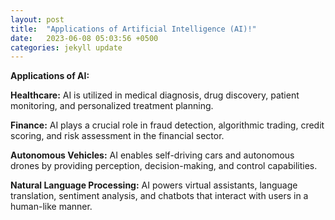 ```yaml
---
layout: post
title:  "Applications of Artificial Intelligence (AI)!"
date:   2023-06-08 05:03:56 +0500
categories: jekyll update
---
```

**Applications of AI:**

**Healthcare:** AI is utilized in medical diagnosis, drug discovery, patient monitoring, and personalized treatment planning.

**Finance:** AI plays a crucial role in fraud detection, algorithmic trading, credit scoring, and risk assessment in the financial sector.

**Autonomous Vehicles:** AI enables self-driving cars and autonomous drones by providing perception, decision-making, and control capabilities.

**Natural Language Processing:** AI powers virtual assistants, language translation, sentiment analysis, and chatbots that interact with users in a human-like manner.
